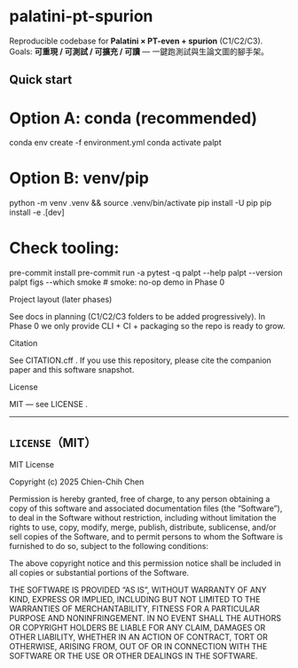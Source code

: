 # palatini-pt-spurion

Reproducible codebase for **Palatini × PT-even + spurion** (C1/C2/C3).  
Goals: **可重現 / 可測試 / 可擴充 / 可讀** — 一鍵跑測試與生論文圖的腳手架。

## Quick start


# Option A: conda (recommended)
conda env create -f environment.yml
conda activate palpt

# Option B: venv/pip
python -m venv .venv && source .venv/bin/activate
pip install -U pip
pip install -e .[dev]

# Check tooling:
pre-commit install
pre-commit run -a
pytest -q
palpt --help
palpt --version
palpt figs --which smoke   # smoke: no-op demo in Phase 0

Project layout (later phases)

See docs in planning (C1/C2/C3 folders to be added progressively).
In Phase 0 we only provide CLI + CI + packaging so the repo is ready to grow.

Citation

See CITATION.cff
. If you use this repository, please cite the companion paper and this software snapshot.

License

MIT — see LICENSE
.

---

## `LICENSE`（MIT）

MIT License

Copyright (c) 2025 Chien-Chih Chen

Permission is hereby granted, free of charge, to any person obtaining a copy
of this software and associated documentation files (the “Software”), to deal
in the Software without restriction, including without limitation the rights
to use, copy, modify, merge, publish, distribute, sublicense, and/or sell
copies of the Software, and to permit persons to whom the Software is
furnished to do so, subject to the following conditions:

The above copyright notice and this permission notice shall be included
in all copies or substantial portions of the Software.

THE SOFTWARE IS PROVIDED “AS IS”, WITHOUT WARRANTY OF ANY KIND, EXPRESS
OR IMPLIED, INCLUDING BUT NOT LIMITED TO THE WARRANTIES OF MERCHANTABILITY,
FITNESS FOR A PARTICULAR PURPOSE AND NONINFRINGEMENT. IN NO EVENT SHALL
THE AUTHORS OR COPYRIGHT HOLDERS BE LIABLE FOR ANY CLAIM, DAMAGES OR OTHER
LIABILITY, WHETHER IN AN ACTION OF CONTRACT, TORT OR OTHERWISE, ARISING
FROM, OUT OF OR IN CONNECTION WITH THE SOFTWARE OR THE USE OR OTHER
DEALINGS IN THE SOFTWARE.

